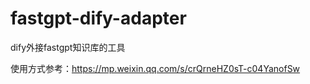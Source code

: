 # fastgpt-dify-adapter
dify外接fastgpt知识库的工具

使用方式参考：https://mp.weixin.qq.com/s/crQrneHZ0sT-c04YanofSw
